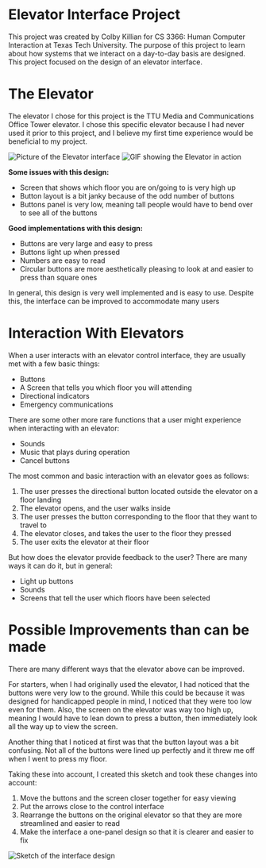 # Elevator Interface Project
This project was created by Colby Killian for CS 3366: Human Computer Interaction at Texas Tech University. 
The purpose of this project to learn about how systems that we interact on a day-to-day basis are designed. This project focused on the design of an elevator interface.

# The Elevator
The elevator I chose for this project is the TTU Media and Communications Office Tower elevator. I chose this specific elevator because I had never used it prior to this project, and I believe my first time experience would be beneficial to my project.

![Picture of the Elevator interface](https://cdn.discordapp.com/attachments/749867033516179476/1018961617251217600/20220908_085924.jpg)
![GIF showing the Elevator in action](https://cdn.discordapp.com/attachments/749867033516179476/1024843003656937612/elevator_resized.gif)

**Some issues with this design:**

 - Screen that shows which floor you are on/going to is very high up
 - Button layout is a bit janky because of the odd number of buttons
 - Buttons panel is very low, meaning tall people would have to bend over to see all of the buttons

**Good implementations with this design:**

- Buttons are very large and easy to press
- Buttons light up when pressed
- Numbers are easy to read
- Circular buttons are more aesthetically pleasing to look at and easier to press than square ones

In general, this design is very well implemented and is easy to use. Despite this, the interface can be improved to accommodate many users

# Interaction With Elevators
When a user interacts with an elevator control interface, they are usually met with a few basic things:

- Buttons
- A Screen that tells you which floor you will attending 
- Directional indicators
- Emergency communications

There are some other more rare functions that a user might experience when interacting with an elevator:

- Sounds
- Music that plays during operation
- Cancel buttons

The most common and basic interaction with an elevator goes as follows:

 1. The user presses the directional button located outside the elevator on a floor landing 
 2. The elevator opens, and the user walks inside
 3. The user presses the button corresponding to the floor that they want to travel to
 4. The elevator closes, and takes the user to the floor they pressed
 5. The user exits the elevator at their floor

But how does the elevator provide feedback to the user? There are many ways it can do it, but in general:

- Light up buttons
- Sounds
- Screens that tell the user which floors have been selected

# Possible Improvements than can be made
There are many different ways that the elevator above can be improved.

For starters, when I had originally used the elevator, I had noticed that the buttons were very low to the ground. While this could be because it was designed for handicapped people in mind, I noticed that they were too low even for them. Also, the screen on the elevator was way too high up, meaning I would have to lean down to press a button, then immediately look all the way up to view the screen. 

Another thing that I noticed at first was that the button layout was a bit confusing. Not all of the buttons were lined up perfectly and it threw me off when I went to press my floor.

Taking these into account, I created this sketch and took these changes into account:

1. Move the buttons and the screen closer together for easy viewing
2. Put the arrows close to the control interface
3. Rearrange the buttons on the original elevator so that they are more streamlined and easier to read
4. Make the interface a one-panel design so that it is clearer and easier to fix

![Sketch of the interface design](https://cdn.discordapp.com/attachments/749867033516179476/1024841421552898058/20220928_193342.jpg)


